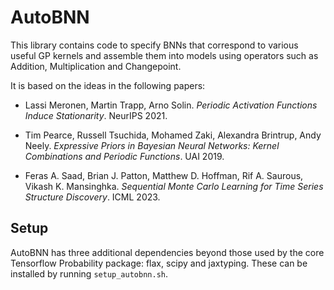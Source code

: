 # AutoBNN

This library contains code to specify BNNs that correspond to various useful GP
kernels and assemble them into models using operators such as Addition,
Multiplication and Changepoint.

It is based on the ideas in the following papers:

* Lassi Meronen, Martin Trapp, Arno Solin. _Periodic Activation Functions
Induce Stationarity_. NeurIPS 2021.

* Tim Pearce, Russell Tsuchida, Mohamed Zaki, Alexandra Brintrup, Andy Neely.
_Expressive Priors in Bayesian Neural Networks: Kernel Combinations and
Periodic Functions_. UAI 2019.

* Feras A. Saad, Brian J. Patton, Matthew D. Hoffman, Rif A. Saurous,
Vikash K. Mansinghka.  _Sequential Monte Carlo Learning for Time Series
Structure Discovery_. ICML 2023.


## Setup

AutoBNN has three additional dependencies beyond those used by the core
Tensorflow Probability package:  flax, scipy and jaxtyping.  These
can be installed by running `setup_autobnn.sh`.
